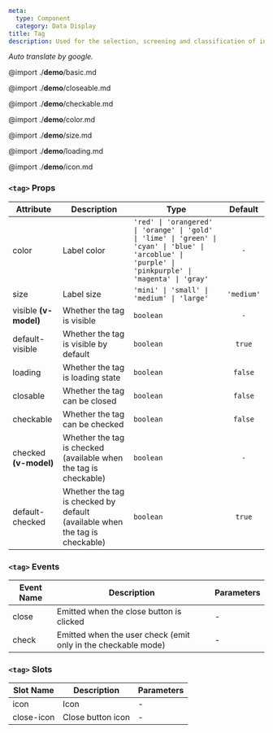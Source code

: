 ```yaml
meta:
  type: Component
  category: Data Display
title: Tag
description: Used for the selection, screening and classification of information. Users use tags for information feedback and interactive operations.
```

*Auto translate by google.*

@import ./__demo__/basic.md

@import ./__demo__/closeable.md

@import ./__demo__/checkable.md

@import ./__demo__/color.md

@import ./__demo__/size.md

@import ./__demo__/loading.md

@import ./__demo__/icon.md


### `<tag>` Props

|Attribute|Description|Type|Default|
|---|---|---|:---:|
|color|Label color|`'red' \| 'orangered' \| 'orange' \| 'gold' \| 'lime' \| 'green' \| 'cyan' \| 'blue' \| 'arcoblue' \| 'purple' \| 'pinkpurple' \| 'magenta' \| 'gray'`|`-`|
|size|Label size|`'mini' \| 'small' \| 'medium' \| 'large'`|`'medium'`|
|visible **(v-model)**|Whether the tag is visible|`boolean`|`-`|
|default-visible|Whether the tag is visible by default|`boolean`|`true`|
|loading|Whether the tag is loading state|`boolean`|`false`|
|closable|Whether the tag can be closed|`boolean`|`false`|
|checkable|Whether the tag can be checked|`boolean`|`false`|
|checked **(v-model)**|Whether the tag is checked (available when the tag is checkable)|`boolean`|`-`|
|default-checked|Whether the tag is checked by default (available when the tag is checkable)|`boolean`|`true`|
### `<tag>` Events

|Event Name|Description|Parameters|
|---|---|---|
|close|Emitted when the close button is clicked|-|
|check|Emitted when the user check (emit only in the checkable mode)|-|
### `<tag>` Slots

|Slot Name|Description|Parameters|
|---|---|---|
|icon|Icon|-|
|close-icon|Close button icon|-|


